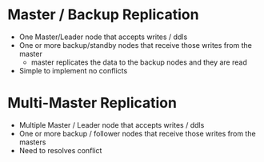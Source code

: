 # Master / Backup Replication

- One Master/Leader node that accepts writes / ddls
- One or more backup/standby nodes that receive those writes from the master
	- master replicates the data to the backup nodes and they are read
- Simple to implement no conflicts

# Multi-Master Replication

- Multiple Master / Leader node that accepts writes / ddls
- One or more backup / follower nodes that receive those writes from the masters
- Need to resolves conflict